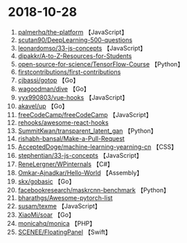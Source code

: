 # 2018-10-28

1. [palmerhq/the-platform](https://github.com/palmerhq/the-platform) 【JavaScript】
2. [scutan90/DeepLearning-500-questions](https://github.com/scutan90/DeepLearning-500-questions) 
3. [leonardomso/33-js-concepts](https://github.com/leonardomso/33-js-concepts) 【JavaScript】
4. [dipakkr/A-to-Z-Resources-for-Students](https://github.com/dipakkr/A-to-Z-Resources-for-Students) 
5. [open-source-for-science/TensorFlow-Course](https://github.com/open-source-for-science/TensorFlow-Course) 【Python】
6. [firstcontributions/first-contributions](https://github.com/firstcontributions/first-contributions) 
7. [cjbassi/gotop](https://github.com/cjbassi/gotop) 【Go】
8. [wagoodman/dive](https://github.com/wagoodman/dive) 【Go】
9. [yyx990803/vue-hooks](https://github.com/yyx990803/vue-hooks) 【JavaScript】
10. [akavel/up](https://github.com/akavel/up) 【Go】
11. [freeCodeCamp/freeCodeCamp](https://github.com/freeCodeCamp/freeCodeCamp) 【JavaScript】
12. [rehooks/awesome-react-hooks](https://github.com/rehooks/awesome-react-hooks) 
13. [SummitKwan/transparent_latent_gan](https://github.com/SummitKwan/transparent_latent_gan) 【Python】
14. [rishabh-bansal/Make-a-Pull-Request](https://github.com/rishabh-bansal/Make-a-Pull-Request) 
15. [AcceptedDoge/machine-learning-yearning-cn](https://github.com/AcceptedDoge/machine-learning-yearning-cn) 【CSS】
16. [stephentian/33-js-concepts](https://github.com/stephentian/33-js-concepts) 【JavaScript】
17. [ReneLergner/WPinternals](https://github.com/ReneLergner/WPinternals) 【C#】
18. [Omkar-Ajnadkar/Hello-World](https://github.com/Omkar-Ajnadkar/Hello-World) 【Assembly】
19. [skx/gobasic](https://github.com/skx/gobasic) 【Go】
20. [facebookresearch/maskrcnn-benchmark](https://github.com/facebookresearch/maskrcnn-benchmark) 【Python】
21. [bharathgs/Awesome-pytorch-list](https://github.com/bharathgs/Awesome-pytorch-list) 
22. [susam/texme](https://github.com/susam/texme) 【JavaScript】
23. [XiaoMi/soar](https://github.com/XiaoMi/soar) 【Go】
24. [monicahq/monica](https://github.com/monicahq/monica) 【PHP】
25. [SCENEE/FloatingPanel](https://github.com/SCENEE/FloatingPanel) 【Swift】

